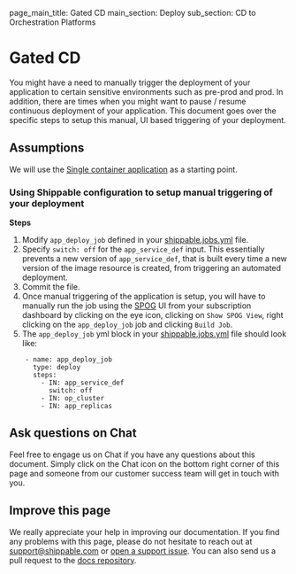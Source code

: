 page_main_title: Gated CD
main_section: Deploy
sub_section: CD to Orchestration Platforms

# Gated CD

You might have a need to manually trigger the deployment of your application to certain sensitive environments such as pre-prod and prod. In addition, there are times when you might want to pause / resume continuous deployment of your application. This document goes over the specific steps to setup this manual, UI based triggering of your deployment.

## Assumptions

We will use the [Single container application](/deploy/cd_of_single_container_applications_to_orchestration_platforms) as a starting point.

### Using Shippable configuration to setup manual triggering of your deployment

**Steps**

1. Modify `app_deploy_job` defined in your [shippable.jobs.yml](/platform/tutorial/workflow/shippable-jobs-yml/) file.
2. Specify `switch: off` for the `app_service_def` input. This essentially prevents a new version of `app_service_def`, that is built every time a new version of the image resource is created, from triggering an automated deployment.
3. Commit the file.
4. Once manual triggering of the application is setup, you will have to manually run the job using the [SPOG](/platform/visibility/single-pane-of-glass-spog/) UI from your subscription dashboard by clicking on the eye icon, clicking on `Show SPOG View`, right clicking on the `app_deploy_job` job and clicking `Build Job`.
5. The `app_deploy_job` yml block in your [shippable.jobs.yml](/platform/tutorial/workflow/shippable-jobs-yml/) file
should look like:

```
    - name: app_deploy_job
      type: deploy
      steps:
        - IN: app_service_def
          switch: off
        - IN: op_cluster
        - IN: app_replicas
```

## Ask questions on Chat

Feel free to engage us on Chat if you have any questions about this document. Simply click on the Chat icon on the bottom right corner of this page and someone from our customer success team will get in touch with you.

## Improve this page

We really appreciate your help in improving our documentation. If you find any problems with this page, please do not hesitate to reach out at [support@shippable.com](mailto:support@shippable.com) or [open a support issue](https://www.github.com/Shippable/support/issues). You can also send us a pull request to the [docs repository](https://www.github.com/Shippable/docs).
